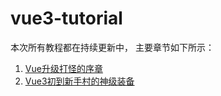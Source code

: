 # vue3-tutorial

本次所有教程都在持续更新中， 主要章节如下所示：   
1. [Vue升级打怪的序章](tutorial/1_Vue升级打怪的序章.md)  
2. [Vue3初到新手村的神级装备](tutorial/2_Vue3初到新手村的神级装备.md)
